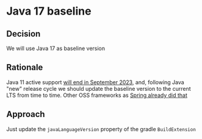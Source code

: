 # Java 17 baseline

## Decision

We will use Java 17 as baseline version

## Rationale

Java 11 active support [will end in September 2023](https://endoflife.date/java), and, following Java "new" release cycle we should update the baseline
version to the current LTS from time to time.
Other OSS frameworks as [Spring already did that](https://spring.io/blog/2021/09/02/a-java-17-and-jakarta-ee-9-baseline-for-spring-framework-6)

## Approach

Just update the `javaLanguageVersion` property of the gradle `BuildExtension`
